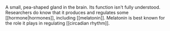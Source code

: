 A small, pea-shaped gland in the brain. Its function isn't fully understood. Researchers do know that it produces and regulates some [[hormone|hormones]], including [[melatonin]]. Melatonin is best known for the role it plays in regulating [[circadian rhythm]].